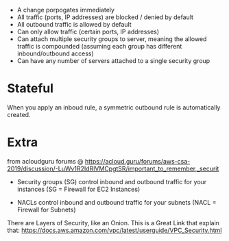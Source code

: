* A change porpogates immediately
* All traffic (ports, IP addresses) are blocked / denied by default
* All outbound traffic is allowed by default
* Can only allow traffic (certain ports, IP addresses)
* Can attach multiple security groups to server, meaning the allowed traffic is compounded (assuming each group has different inbound/outbound access)
* Can have any number of servers attached to a single security group

# Stateful
When you apply an inboud rule, a symmetric outbound rule is automatically created.


# Extra 

from acloudguru forums @ https://acloud.guru/forums/aws-csa-2019/discussion/-LuWv1R2IdRlVMCpgtSR/important_to_remember,_securit

* Security groups (SG) control inbound and outbound traffic for your instances (SG = Firewall for EC2 Instances)

* NACLs control inbound and outbound traffic for your subnets (NACL = Firewall for Subnets)

There are Layers of Security, like an Onion. This is a Great Link that explain that:
https://docs.aws.amazon.com/vpc/latest/userguide/VPC_Security.html

